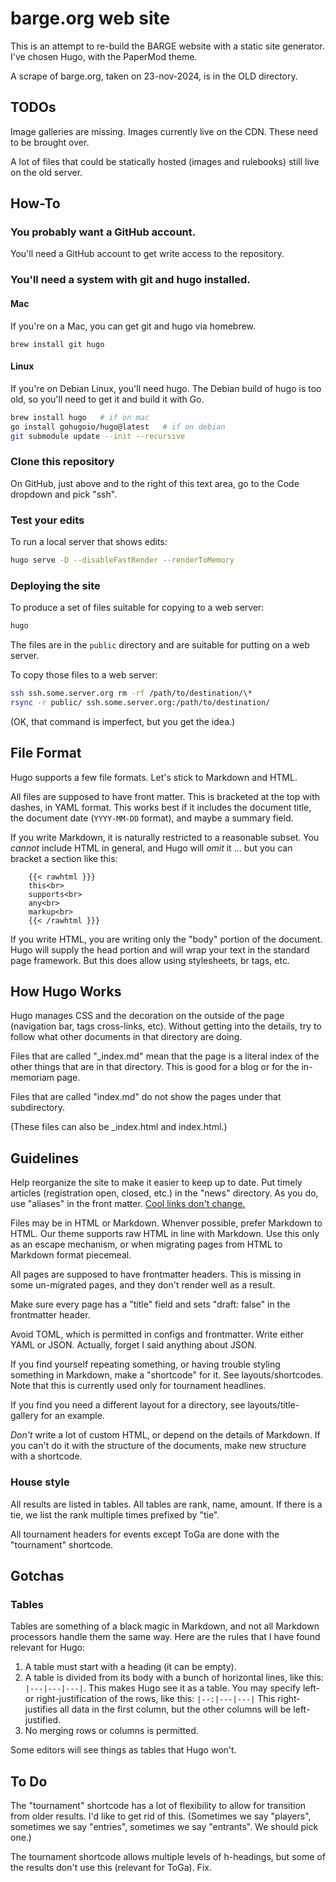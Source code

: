 barge.org web site
==================

This is an attempt to re-build the BARGE website with a static site generator.
I've chosen Hugo, with the PaperMod theme.

A scrape of barge.org, taken on 23-nov-2024, is in the OLD directory.

TODOs
-----
Image galleries are missing.  Images currently live on the CDN.  These need to
be brought over.

A lot of files that could be statically hosted (images and rulebooks) still
live on the old server.

How-To
------

### You probably want a GitHub account.

You'll need a GitHub account to get write access to the repository.

### You'll need a system with git and hugo installed.

#### Mac

If you're on a Mac, you can get git and hugo via homebrew.

```
brew install git hugo
```

#### Linux

If you're on Debian Linux, you'll need hugo.  The Debian build of hugo is too
old, so you'll need to get it and build it with Go.


```sh
brew install hugo   # if on mac
go install gohugoio/hugo@latest   # if on debian
git submodule update --init --recursive
```

### Clone this repository

On GitHub, just above and to the right of this text area, go to the Code
dropdown and pick "ssh".

### Test your edits

To run a local server that shows edits:

```sh
hugo serve -D --disableFastRender --renderToMemory
```

### Deploying the site

To produce a set of files suitable for copying to a web server:

```sh
hugo
```

The files are in the `public` directory and are suitable for putting on a web
server.

To copy those files to a web server:

```sh
ssh ssh.some.server.org rm -rf /path/to/destination/\*
rsync -r public/ ssh.some.server.org:/path/to/destination/
```

(OK, that command is imperfect, but you get the idea.)

File Format
-----------

Hugo supports a few file formats.  Let's stick to Markdown and HTML.

All files are supposed to have front matter.  This is bracketed at the top with
dashes, in YAML format.  This works best if it includes the document title,
the document date (`YYYY-MM-DD` format), and maybe a summary field.

If you write Markdown, it is naturally restricted to a reasonable subset.  You
*cannot* include HTML in general, and Hugo will *omit* it ... but you can
bracket a section like this:

```
    {{< rawhtml }}}
    this<br>
    supports<br>
    any<br>
    markup<br>
    {{< /rawhtml }}}
```

If you write HTML, you are writing only the "body" portion of the document.
Hugo will supply the head portion and will wrap your text in the standard page
framework.  But this does allow using stylesheets, br tags, etc.


How Hugo Works
--------------

Hugo manages CSS and the decoration on the outside of the page (navigation bar,
tags cross-links, etc).  Without getting into the details, try to follow what
other documents in that directory are doing.

Files that are called "_index.md" mean that the page is a literal index of the
other things that are in that directory. This is good for a blog or for the
in-memoriam page.

Files that are called "index.md" do not show the pages under that subdirectory.

(These files can also be _index.html and index.html.)

Guidelines
----------

Help reorganize the site to make it easier to keep up to date.  Put timely
articles (registration open, closed, etc.) in the "news" directory.  As you do,
use "aliases" in the front matter.  [Cool links don't
change.](https://www.w3.org/Provider/Style/URI)

Files may be in HTML or Markdown.  Whenver possible, prefer Markdown to HTML.
Our theme supports raw HTML in line with Markdown.  Use this only as an escape
mechanism, or when migrating pages from HTML to Markdown format piecemeal.

All pages are supposed to have frontmatter headers.  This is missing in some
un-migrated pages, and they don't render well as a result.

Make sure every page has a "title" field and sets "draft: false" in the
frontmatter header.

Avoid TOML, which is permitted in configs and frontmatter.  Write either YAML
or JSON.  Actually, forget I said anything about JSON.

If you find yourself repeating something, or having trouble styling something in Markdown,
make a "shortcode" for it.  See layouts/shortcodes.  Note that this is currently used
only for tournament headlines.

If you find you need a different layout for a directory, see
layouts/title-gallery for an example.

_Don't_ write a lot of custom HTML, or depend on the details of Markdown.  If
you can't do it with the structure of the documents, make new structure with a
shortcode.

### House style 

All results are listed in tables.  All tables are rank, name, amount.  If there is a tie,
we list the rank multiple times prefixed by "tie".

All tournament headers for events except ToGa are done with the "tournament" shortcode.

Gotchas
-------

### Tables

Tables are something of a black magic in Markdown, and not all Markdown
processors handle them the same way.  Here are the rules that I have found
relevant for Hugo:

1.  A table must start with a heading (it can be empty).
2.  A table is divided from its body with a bunch of horizontal lines, like
    this: `|---|---|---|`.  This makes Hugo see it as a table.  You may specify
    left- or right-justification of the rows, like this: `|--:|---|---|` This
    right-justifies all data in the first column, but the other columns will be
    left-justified.
3.  No merging rows or columns is permitted.

Some editors will see things as tables that Hugo won't.

To Do
-----

The "tournament" shortcode has a lot of flexibility to allow for transition
from older results.  I'd like to get rid of this.  (Sometimes we say "players",
sometimes we say "entries", sometimes we say "entrants".  We should pick one.)

The tournament shortcode allows multiple levels of h-headings, but some
of the results don't use this (relevant for ToGa).  Fix.

